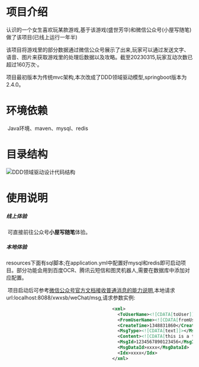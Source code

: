 # 项目介绍

​    认识的一个女生喜欢玩某款游戏,基于该游戏(盛世芳华)和微信公众号(小屋写随笔)做了该项目(已线上运行一年半)

​    该项目将游戏里的部分数据通过微信公众号展示了出来,玩家可以通过发送文字、语音、图片来获取游戏里的处理后数据以及攻略。截至20230315,玩家互动次数已超过160万次·。

​    项目最初版本为传统mvc架构,本次改成了DDD领域驱动模型,springboot版本为2.4.0。

# 环境依赖

​    Java环境、maven、mysql、redis

# 目录结构

![DDD领域驱动设计代码结构](D:\Downloads\chromeDownload\DDD领域驱动设计代码结构.png)

# 使用说明

#####     线上体验

​    可直接前往公众号**小屋写随笔**体验。

#####     本地体验

​    resources下面有sql脚本;在application.yml中配置好mysql和redis即可启动项目。部分功能会用到百度OCR、腾讯云短信和图灵机器人,需要在数据库中添加对应配置。

​    项目启动后可参考[微信公众号官方文档接收普通消息的能力说明](https://developers.weixin.qq.com/doc/offiaccount/Message_Management/Receiving_standard_messages.html),本地请求url:localhost:8088/xwxsb/weChat/msg,请求参数实例:

```xml
                                        <xml>
                                          <ToUserName><![CDATA[toUser]]></ToUserName>
                                          <FromUserName><![CDATA[fromUser]]></FromUserName>
                                          <CreateTime>1348831860</CreateTime>
                                          <MsgType><![CDATA[text]]></MsgType>
                                          <Content><![CDATA[this is a test]]></Content>
                                          <MsgId>1234567890123456</MsgId>
                                          <MsgDataId>xxxx</MsgDataId>
                                          <Idx>xxxx</Idx>
                                        </xml>
```

